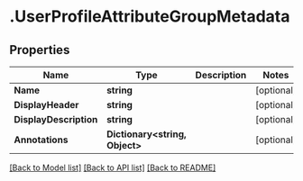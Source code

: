# .UserProfileAttributeGroupMetadata
## Properties

Name | Type | Description | Notes
------------ | ------------- | ------------- | -------------
**Name** | **string** |  | [optional] 
**DisplayHeader** | **string** |  | [optional] 
**DisplayDescription** | **string** |  | [optional] 
**Annotations** | **Dictionary&lt;string, Object&gt;** |  | [optional] 

[[Back to Model list]](../README.md#documentation-for-models) [[Back to API list]](../README.md#documentation-for-api-endpoints) [[Back to README]](../README.md)

